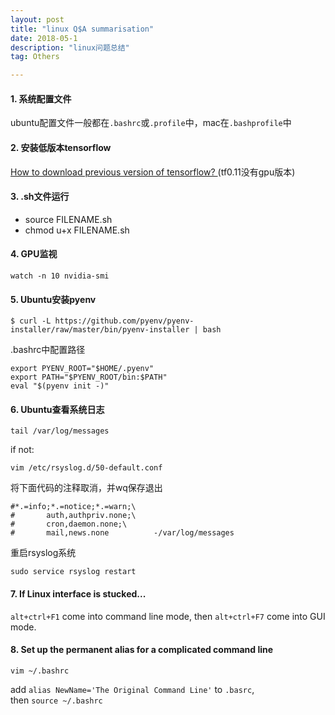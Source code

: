 ```yaml
---
layout: post
title: "linux Q$A summarisation"
date: 2018-05-1 
description: "linux问题总结"
tag: Others  

---     
```



#### 1. 系统配置文件
ubuntu配置文件一般都在`.bashrc`或`.profile`中，mac在`.bashprofile`中
#### 2. 安装低版本tensorflow
[How to download previous version of tensorflow?
](https://stackoverflow.com/questions/40416056/how-to-download-previous-version-of-tensorflow)(tf0.11没有gpu版本)
#### 3. .sh文件运行
* source FILENAME.sh
* chmod u+x FILENAME.sh
#### 4. GPU监视
`watch -n 10 nvidia-smi`
#### 5. Ubuntu安装pyenv
```linux
$ curl -L https://github.com/pyenv/pyenv-installer/raw/master/bin/pyenv-installer | bash
```
.bashrc中配置路径
```linux
export PYENV_ROOT="$HOME/.pyenv"
export PATH="$PYENV_ROOT/bin:$PATH"
eval "$(pyenv init -)"
```
#### 6. Ubuntu查看系统日志
```linux
tail /var/log/messages
```
if not:  
```
vim /etc/rsyslog.d/50-default.conf
```  
将下面代码的注释取消，并wq保存退出  
```
#*.=info;*.=notice;*.=warn;\  
#       auth,authpriv.none;\  
#       cron,daemon.none;\  
#       mail,news.none          -/var/log/messages  
```  
重启rsyslog系统    
```
sudo service rsyslog restart  
```
#### 7. If Linux interface is stucked...
```alt+ctrl+F1``` come into command line mode, then
```alt+ctrl+F7``` come into GUI mode.

#### 8. Set up the permanent alias for a complicated command line
```
vim ~/.bashrc
```
add `alias NewName='The Original Command Line'` to `.basrc`,  
then `source ~/.bashrc`

```
